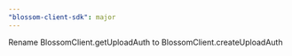 ```yaml
---
"blossom-client-sdk": major
---
```


Rename BlossomClient.getUploadAuth to BlossomClient.createUploadAuth
